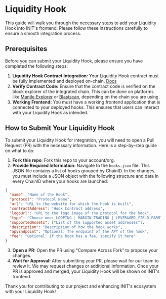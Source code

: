 # Liquidity Hook

This guide will walk you through the necessary steps to add your Liquidity Hook into INIT's frontend. Please follow these instructions carefully to ensure a smooth integration process.

## Prerequisites

Before you can submit your Liquidity Hook, please ensure you have completed the following steps:

1. **Liquidity Hook Contract Integration:** Your Liquidity Hook contract must be fully implemented and deployed on-chain. [Docs](https://dev.init.capital/)
2. **Verify Contract Code:** Ensure that the contract code is verified on the block explorer of the integrated chain. This can be done on platforms like [Mantle Explorer](https://explorer.mantle.xyz/) or [Blastscan](https://blastscan.io), depending on the chain you are using.
3. **Working Frontend:** You must have a working frontend application that is connected to your deployed hooks. This ensures that users can interact with your Liquidity Hook as intended.

## How to Submit Your Liquidity Hook

To submit your Liquidity Hook for integration, you will need to open a Pull Request (PR) with the necessary information. Here is a step-by-step guide on what to do:

1. **Fork this repo**: Fork this repo to your account/org.
2. **Provide Required Information:** Navigate to the `hooks.json` file. This JSON file contains a list of hooks grouped by ChainID. In the changes, you must include a JSON object with the following structure and data in every ChainID where your hooks are launched:

```json
{
  "name": "Name of the Hook",
  "protocol": "Protocol Name",
  "url": "URL to the website for which the hook is built",
  "contractAddress": "Hook Contract address",
  "logoUrl": "URL to the logo image of the protocol for the hook",
  "type": "Choose one: LOOPING | MARGIN_TRADING | LEVERAGED_YIELD_FARMING | VAULT | YIELD_STRATEGY",
  "supportedAssets": ["List of the supported asset addresses"],
  "description": "Description of how the hook works",
  "apyEndpoint": "Optional: The endpoint of the APY of the hook",
  "fee": "Optional: If the hook has a fee, specify it here"
}
```

3. **Open a PR:** Open the PR using "Compare Across Fork" to propose your changes.
4. **Wait for Approval:** After submitting your PR, please wait for our team to review it. We may request changes or additional information. Once your PR is approved and merged, your Liquidity Hook will be shown on INIT's frontend.

Thank you for contributing to our project and enhancing INIT's ecosystem with your Liquidity Hook!
